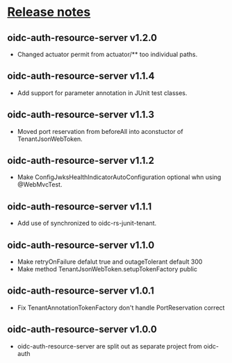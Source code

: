# [Release notes](https://github.com/entur/oidc-auth-client)

## oidc-auth-resource-server v1.2.0
* Changed actuator permit from actuator/** too individual paths.

## oidc-auth-resource-server v1.1.4
* Add support for parameter annotation in JUnit test classes.

## oidc-auth-resource-server v1.1.3
* Moved port reservation from beforeAll into aconstuctor of TenantJsonWebToken.

## oidc-auth-resource-server v1.1.2
* Make ConfigJwksHealthIndicatorAutoConfiguration optional whn using @WebMvcTest.

## oidc-auth-resource-server v1.1.1
* Add use of synchronized to oidc-rs-junit-tenant.

## oidc-auth-resource-server v1.1.0
* Make retryOnFailure defalut true and outageTolerant default 300
* Make method TenantJsonWebToken.setupTokenFactory public

## oidc-auth-resource-server v1.0.1
* Fix TenantAnnotationTokenFactory don't handle PortReservation correct

## oidc-auth-resource-server v1.0.0
 * oidc-auth-resource-server are split out as separate project from oidc-auth